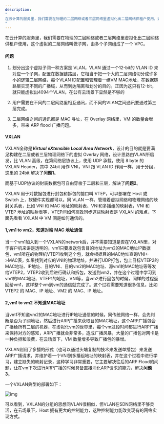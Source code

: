 ```yaml
---
description:
"
在云计算的服务里，我们需要在物理的二层网络或者三层网络里虚拟化出二层网络供租户使用，这个虚拟的二层网络叫做子网，由多个这样的子网组成了一个 VPC。这种软件定义网络改变这如今很多网络的玩法。
"
---
```


在云计算的服务里，我们需要在物理的二层网络或者三层网络里虚拟化出二层网络供租户使用，这个虚拟的二层网络叫做子网，由多个子网组成了一个 VPC。

#### 问题

1. 划分出这个虚拟子网一种方案是 VLAN，VLAN 通过一个12-bit的 VLAN ID 来对应一个子网，配置在数据链路层，它相当于把一个大的二层网络切分成许多小的逻辑二层网络，每个VLAN ID配置和管理着一组VM MAC地址，在数据链路层实现不同的广播域，从而到达隔离和划分的目的。正因为这只有12-bit，就只能虚拟出4094个VLAN，在公有云场景下显然是不够的

2. 用户需要在不同的二层网路里相互通讯，而不同的VLAN之间通讯要通过第三层完成。

3. 二层网络之间的通讯都是 MAC 寻址，在 Overlay 网络里，VM 的数量会增多，带来 ARP flood 广播问题。

#### VXLAN

VXLAN全称是***Virtual eXtensible Local Area Network***，设计的目的就是要满足构建在二层或者三层物理网络下的虚拟 Overlay 网络，设计思路由VLAN所启发，比 VLAN 高级，在第网络层协议上，使用 UDP 承载，使用 8 byte 的 VXLAN Header，其中 24bit 用作 VNI，VNI 跟 VLAN ID 作用一样，用于分组，这里的 24bit 解决了**问题1**。

而基于UDP协议的封装数据包可自由穿梭于二层和三层，解决了**问题2**。

VXLAN 用于对数据包进行封包和拆包的接口叫 VTEP，可以部署在 Host 或 Switch 上，软硬件实现都可以，同 VLAN 一样，管理着虚拟网络和物理网络的映射关系表，比如 VNI 和 MAC 地址的映射表、VNI和多播组的映射表，VNI 和 VTEP 地址的映射表等，VTEP间如何高效同步这些映射表是 VXLAN 的难点，下面先看看 VXLAN 中 VM 间是如何通信的。

#### 1,vm1 to vm2，知道对端 MAC 地址通信

当一个vm1加入到一个VXLAN的network后，并不需要知道是否在VXLAN里，对于客户机来讲是透明的，vm1只要发送包含目的地址为vm2的MAC地址IP数据包，vm1所在的物理机VTEP1收到这个包，就会根据目的MAC地址查询VNI<->MAC表，如果找到对应的VNI的物理地址，并进行UDP打包，包上目标VTEP2的MAC地址、IP地址、目的VNI、目的vm2的MAC地址、源vm1的MAC地址等等发给VTEP2，VTEP2收到后进行确认和拆包，发送到vm2，并在这个过程中学习到vm1的MAC地址、VTEP1的地址，VNI等，当vm2进行回包的时候，同样的过程返回给vm1，这样整个vm到vm的通信就完成了。这个过程需要知道很多信息，比如 VTEP2 的 MAC、IP 地址、VM2 的 MAC、IP 地址。

#### 2,vm1 to vm2 不知道MAC地址

当vm1不知道vm2的MAC地址进行IP地址通信的时候，同传统网络一样，会先判断是否为子网地址，然后进行ARP广播来获取目的MAC地址，这个ARP广播包会广播给所有二层的机器，在虚拟化vm的世界里，每个vm过段时间都进行ARP广播来保持对方的感知，ARP广播就会非常多，造成广播风暴，大量的广播包对网卡是一种负担和浪费，在云场景下，VM 数量增多导致广播包的暴增。

VXLAN则用了多播的形式（也可以通过头端复制的技术来发送单播包）来发送ARP广播请求，并维护着一个VNI到多播组地址的映射表，并在这个过程中进行学习，建立缺失的映射记录，这种学习非常重要，它主要解决往后的ARP Flood的问题，让在vm下次进行ARP广播的时候具备直接消化ARP请求的能力，解决**问题3**。

一个VXLAN典型的部署如下：

![img](http://yangjunsss.github.io/images/QQ20160712-1@2x.png)

可以看到，VXLAN的分组的思想同VLAN很相似，但VLAN在SDN网络里不够灵活，在云场景下，Host 拥有更大的控制能力，这种控制能力能改变现有的网络实现方式。
